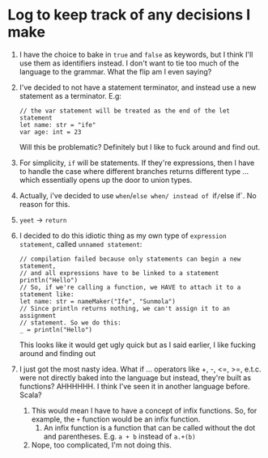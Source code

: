 # Log to keep track of any decisions I make

1. I have the choice to bake in `true` and `false` as keywords, but I think
   I'll use them as identifiers instead. I don't want to tie too much of the
   language to the grammar. What the flip am I even saying?

2. I've decided to not have a statement terminator, and instead use a new
   statement as a terminator.
   E.g:
   ```
   // the var statement will be treated as the end of the let statement
   let name: str = "ife" 
   var age: int = 23
   ```
   Will this be problematic? Definitely but I like to fuck around and find out.

3. For simplicity, `if` will be statements. If they're expressions, then I
   have to handle the case where different branches returns different type ...
   which essentially opens up the door to union types.

4. Actually, i've decided to use `when`/`else when/ instead of `if`/`else
   if`. No reason for this.

5. `yeet` -> `return`

6. I decided to do this idiotic thing as my own type of `expression statement`,
   called `unnamed statement`:
   ```
   // compilation failed because only statements can begin a new statement, 
   // and all expressions have to be linked to a statement
   println("Hello") 
   // So, if we're calling a function, we HAVE to attach it to a statement like:
   let name: str = nameMaker("Ife", "Sunmola")
   // Since println returns nothing, we can't assign it to an assignment 
   // statement. So we do this:
   _ = println("Hello") 
   ```
   This looks like it would get ugly quick but as I said earlier, I like
   fucking around and finding out

7. I just got the most nasty idea. What if ... operators like +, -, <=, >=,
   e.t.c. were not directly baked into the language but instead, they're
   built as functions? AHHHHHH. I think I've seen it in another language
   before. Scala?
    1. This would mean I have to have a concept of infix functions. So, for
       example, the `+` function would be an infix function.
        1. An infix function is a function that can be called without the
           dot and parentheses. E.g. `a + b` instead of `a.+(b)`
    2. Nope, too complicated, I'm not doing this. 